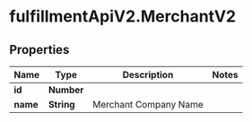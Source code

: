 # fulfillmentApiV2.MerchantV2

## Properties
Name | Type | Description | Notes
------------ | ------------- | ------------- | -------------
**id** | **Number** |  | 
**name** | **String** | Merchant Company Name | 
